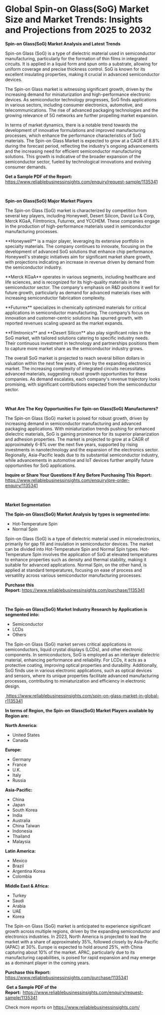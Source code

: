 <p><h1>Global Spin-on Glass(SoG) Market Size and Market Trends: Insights and Projections from 2025 to 2032</h1></p><p><strong>Spin-on Glass(SoG) Market Analysis and Latest Trends</strong></p>
<p><p>Spin-on Glass (SoG) is a type of dielectric material used in semiconductor manufacturing, particularly for the formation of thin films in integrated circuits. It is applied in a liquid form and spun onto a substrate, allowing for uniform coverage and precise thickness control. SoG is known for its excellent insulating properties, making it crucial in advanced semiconductor devices.</p><p>The Spin-on Glass market is witnessing significant growth, driven by the increasing demand for miniaturization and high-performance electronic devices. As semiconductor technology progresses, SoG finds applications in various sectors, including consumer electronics, automotive, and telecommunications. The rise of advanced packaging technologies and the growing relevance of 5G networks are further propelling market expansion.</p><p>In terms of market dynamics, there is a notable trend towards the development of innovative formulations and improved manufacturing processes, which enhance the performance characteristics of SoG materials. The Spin-on Glass Market is expected to grow at a CAGR of 8.8% during the forecast period, reflecting the industry's ongoing advancements and the increasing need for efficient semiconductor manufacturing solutions. This growth is indicative of the broader expansion of the semiconductor sector, fueled by technological innovations and evolving consumer demands.</p></p>
<p><strong>Get a Sample PDF of the Report:&nbsp;</strong> <a href="https://www.reliablebusinessinsights.com/enquiry/request-sample/1135341?utm_campaign=3545&utm_medium=2&utm_source=Github&utm_content=ia&utm_term=25032025&utm_id=spin-on-glasssog">https://www.reliablebusinessinsights.com/enquiry/request-sample/1135341</a></p>
<p>&nbsp;</p>
<p><strong>Spin-on Glass(SoG) Major Market Players</strong></p>
<p><p>The Spin-on Glass (SoG) market is characterized by competition from several key players, including Honeywell, Desert Silicon, David Lu & Corp, Merck KGaA, Filmtronics, Futurrex, and YCCHEM. These companies engage in the production of high-performance materials used in semiconductor manufacturing processes.</p><p>**Honeywell** is a major player, leveraging its extensive portfolio in specialty materials. The company continues to innovate, focusing on the development of advanced SoG solutions that enhance chip performance. Honeywell's strategic initiatives aim for significant market share growth, with projections indicating an increase in revenue driven by demand from the semiconductor industry.</p><p>**Merck KGaA** operates in various segments, including healthcare and life sciences, and is recognized for its high-quality materials in the semiconductor sector. The company's emphasis on R&D positions it well for future growth, particularly as demand for advanced materials rises with increasing semiconductor fabrication complexity.</p><p>**Futurrex** specializes in chemically optimized materials for critical applications in semiconductor manufacturing. The company’s focus on innovation and customer-centric solutions has spurred growth, with reported revenues scaling upward as the market expands.</p><p>**Filmtronics** and **Desert Silicon** also play significant roles in the SoG market, with tailored solutions catering to specific industry needs. Their continuous investment in technology and partnerships positions them to capture more market share as the semiconductor industry grows.</p><p>The overall SoG market is projected to reach several billion dollars in valuation within the next few years, driven by the expanding electronics market. The increasing complexity of integrated circuits necessitates advanced materials, suggesting robust growth opportunities for these companies. As demand escalates, each company's revenue trajectory looks promising, with significant contributions expected from the semiconductor sector.</p></p>
<p>&nbsp;</p>
<p><strong>What Are The Key Opportunities For Spin-on Glass(SoG) Manufacturers?</strong></p>
<p><p>The Spin-on Glass (SoG) market is poised for robust growth, driven by increasing demand in semiconductor manufacturing and advanced packaging applications. With miniaturization trends pushing for enhanced dielectric materials, SoG is gaining prominence for its superior planarization and adhesion properties. The market is projected to grow at a CAGR of approximately 6-8% over the next five years, supported by rising investments in nanotechnology and the expansion of the electronics sector. Regionally, Asia-Pacific leads due to its substantial semiconductor industry, while advancements in automotive and IoT devices further amplify future opportunities for SoG applications.</p></p>
<p><strong>Inquire or Share Your Questions If Any Before Purchasing This Report:</strong> <a href="https://www.reliablebusinessinsights.com/enquiry/pre-order-enquiry/1135341?utm_campaign=3545&utm_medium=2&utm_source=Github&utm_content=ia&utm_term=25032025&utm_id=spin-on-glasssog">https://www.reliablebusinessinsights.com/enquiry/pre-order-enquiry/1135341</a></p>
<p>&nbsp;</p>
<p><strong>Market Segmentation</strong></p>
<p><strong>The Spin-on Glass(SoG) Market Analysis by types is segmented into:</strong></p>
<p><ul><li>Hot-Temperature Spin</li><li>Normal Spin</li></ul></p>
<p><p>Spin-on Glass (SoG) is a type of dielectric material used in microelectronics, primarily for gap fill and insulation in semiconductor devices. The market can be divided into Hot-Temperature Spin and Normal Spin types. Hot-Temperature Spin involves the application of SoG at elevated temperatures to enhance properties such as density and thermal stability, making it suitable for advanced applications. Normal Spin, on the other hand, is applied at standard temperatures, focusing on ease of process and versatility across various semiconductor manufacturing processes.</p></p>
<p><strong>Purchase this Report:&nbsp;</strong><a href="https://www.reliablebusinessinsights.com/purchase/1135341?utm_campaign=3545&utm_medium=2&utm_source=Github&utm_content=ia&utm_term=25032025&utm_id=spin-on-glasssog">https://www.reliablebusinessinsights.com/purchase/1135341</a></p>
<p>&nbsp;</p>
<p><strong>The Spin-on Glass(SoG) Market Industry Research by Application is segmented into:</strong></p>
<p><ul><li>Semiconductor</li><li>LCDs</li><li>Others</li></ul></p>
<p><p>The Spin-on Glass (SoG) market serves critical applications in semiconductors, liquid crystal displays (LCDs), and other electronic components. In semiconductors, SoG is employed as an interlayer dielectric material, enhancing performance and reliability. For LCDs, it acts as a protective coating, improving optical properties and durability. Additionally, SoG finds use in various electronic applications, such as optical devices and sensors, where its unique properties facilitate advanced manufacturing processes, contributing to miniaturization and efficiency in electronic design.</p></p>
<p><a href="https://www.reliablebusinessinsights.com/spin-on-glass-market-in-global-r1135341?utm_campaign=3545&utm_medium=2&utm_source=Github&utm_content=ia&utm_term=25032025&utm_id=spin-on-glasssog">&nbsp;https://www.reliablebusinessinsights.com/spin-on-glass-market-in-global-r1135341</a></p>
<p><strong>In terms of Region, the Spin-on Glass(SoG) Market Players available by Region are:</strong></p>
<p>
    <p> <strong> North America: </strong>
        <ul>
            <li>United States</li>
            <li>Canada</li>
        </ul>
        </p> 
    <p> <strong> Europe: </strong>
        <ul>
            <li>Germany</li>
            <li>France</li>
            <li>U.K.</li>
            <li>Italy</li>
            <li>Russia</li>
        </ul>
        </p> 
    <p> <strong> Asia-Pacific: </strong>
        <ul>
            <li>China</li>
            <li>Japan</li>
            <li>South Korea</li>
            <li>India</li>
            <li>Australia</li>
            <li>China Taiwan</li>
            <li>Indonesia</li>
            <li>Thailand</li>
            <li>Malaysia</li>
        </ul>
        </p> 
    <p> <strong> Latin America: </strong>
        <ul>
            <li>Mexico</li>
            <li>Brazil</li>
            <li>Argentina Korea</li>
            <li>Colombia</li>
        </ul>
        </p> 
    <p> <strong> Middle East & Africa: </strong>
        <ul>
            <li>Turkey</li>
            <li>Saudi</li>
            <li>Arabia</li>
            <li>UAE</li>
            <li>Korea</li>
        </ul>
    </p>
    </p>
<p><p>The Spin-on Glass (SoG) market is anticipated to experience significant growth across multiple regions, driven by the expanding semiconductor and electronics industries. In 2023, North America is projected to lead the market with a share of approximately 35%, followed closely by Asia-Pacific (APAC) at 30%. Europe is expected to hold around 25%, with China capturing about 10% of the market. APAC, particularly due to its manufacturing capabilities, is poised for rapid expansion and may emerge as a dominant player in the coming years.</p></p>
<p><strong>Purchase this Report: </strong><a href="https://www.reliablebusinessinsights.com/purchase/1135341?utm_campaign=3545&utm_medium=2&utm_source=Github&utm_content=ia&utm_term=25032025&utm_id=spin-on-glasssog">https://www.reliablebusinessinsights.com/purchase/1135341</a></p>
<p>&nbsp;<strong>Get a Sample PDF of the Report:&nbsp;&nbsp;</strong><a href="https://www.reliablebusinessinsights.com/enquiry/request-sample/1135341?utm_campaign=3545&utm_medium=2&utm_source=Github&utm_content=ia&utm_term=25032025&utm_id=spin-on-glasssog">https://www.reliablebusinessinsights.com/enquiry/request-sample/1135341</a></p>
<p><strong></strong></p>
<p>Check more reports on <a href="https://www.reliablebusinessinsights.com/?utm_campaign=3545&utm_medium=2&utm_source=Github&utm_content=ia&utm_term=25032025&utm_id=spin-on-glasssog">https://www.reliablebusinessinsights.com/</a></p>